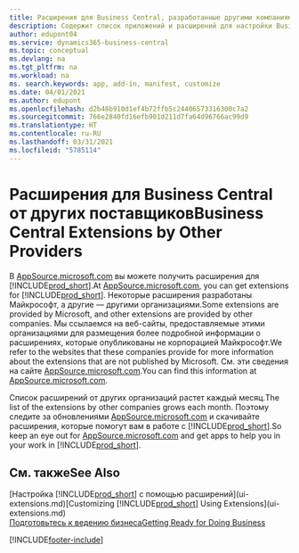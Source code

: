 ```yaml
---
title: Расширения для Business Central, разработанные другими компаниями | Документация Майкрософт
description: Содержит список приложений и расширений для настройки Business Central от других организаций.
author: edupont04
ms.service: dynamics365-business-central
ms.topic: conceptual
ms.devlang: na
ms.tgt_pltfrm: na
ms.workload: na
ms. search.keywords: app, add-in, manifest, customize
ms.date: 04/01/2021
ms.author: edupont
ms.openlocfilehash: d2b48b910d1ef4b72ffb5c24406573316300c7a2
ms.sourcegitcommit: 766e2840fd16efb901d211d7fa64d96766ac99d9
ms.translationtype: HT
ms.contentlocale: ru-RU
ms.lasthandoff: 03/31/2021
ms.locfileid: "5785114"
---
```

# <a name="business-central-extensions-by-other-providers"></a><span data-ttu-id="2f2be-103">Расширения для Business Central от других поставщиков</span><span class="sxs-lookup"><span data-stu-id="2f2be-103">Business Central Extensions by Other Providers</span></span>

<span data-ttu-id="2f2be-104">В [AppSource.microsoft.com](https://appsource.microsoft.com/) вы можете получить расширения для [!INCLUDE[prod_short](includes/prod_short.md)].</span><span class="sxs-lookup"><span data-stu-id="2f2be-104">At [AppSource.microsoft.com](https://appsource.microsoft.com/), you can get extensions for [!INCLUDE[prod_short](includes/prod_short.md)].</span></span> <span data-ttu-id="2f2be-105">Некоторые расширения разработаны Майкрософт, а другие — другими организациями.</span><span class="sxs-lookup"><span data-stu-id="2f2be-105">Some extensions are provided by Microsoft, and other extensions are provided by other companies.</span></span> <span data-ttu-id="2f2be-106">Мы ссылаемся на веб-сайты, предоставляемые этими организациями для размещения более подробной информации о расширениях, которые опубликованы не корпорацией Майкрософт.</span><span class="sxs-lookup"><span data-stu-id="2f2be-106">We refer to the websites that these companies provide for more information about the extensions that are not published by Microsoft.</span></span> <span data-ttu-id="2f2be-107">См. эти сведения на сайте [AppSource.microsoft.com](https://go.microsoft.com/fwlink/?linkid=2081646).</span><span class="sxs-lookup"><span data-stu-id="2f2be-107">You can find this information at [AppSource.microsoft.com](https://go.microsoft.com/fwlink/?linkid=2081646).</span></span>  

<span data-ttu-id="2f2be-108">Список расширений от других организаций растет каждый месяц.</span><span class="sxs-lookup"><span data-stu-id="2f2be-108">The list of the extensions by other companies grows each month.</span></span> <span data-ttu-id="2f2be-109">Поэтому следите за обновлениями [AppSource.microsoft.com](https://go.microsoft.com/fwlink/?linkid=2081646) и скачивайте расширения, которые помогут вам в работе с [!INCLUDE[prod_short](includes/prod_short.md)].</span><span class="sxs-lookup"><span data-stu-id="2f2be-109">So keep an eye out for [AppSource.microsoft.com](https://go.microsoft.com/fwlink/?linkid=2081646) and get apps to help you in your work in [!INCLUDE[prod_short](includes/prod_short.md)].</span></span>  

## <a name="see-also"></a><span data-ttu-id="2f2be-110">См. также</span><span class="sxs-lookup"><span data-stu-id="2f2be-110">See Also</span></span>

<span data-ttu-id="2f2be-111">[Настройка [!INCLUDE[prod_short](includes/prod_short.md)] с помощью расширений](ui-extensions.md)</span><span class="sxs-lookup"><span data-stu-id="2f2be-111">[Customizing [!INCLUDE[prod_short](includes/prod_short.md)] Using Extensions](ui-extensions.md)</span></span>  
[<span data-ttu-id="2f2be-112">Подготовьтесь к ведению бизнеса</span><span class="sxs-lookup"><span data-stu-id="2f2be-112">Getting Ready for Doing Business</span></span>](ui-get-ready-business.md)  


[!INCLUDE[footer-include](includes/footer-banner.md)]